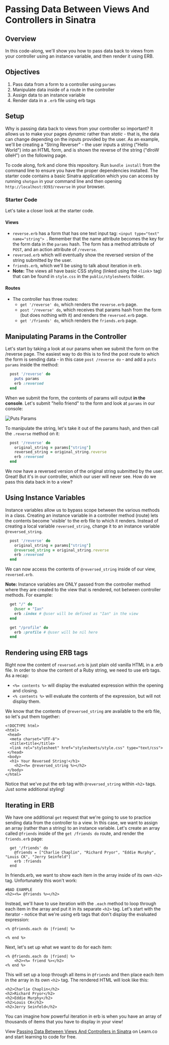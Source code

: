 # Passing Data Between Views And Controllers in Sinatra


## Overview

In this code-along, we'll show you how to pass data back to views from your controller using an instance variable, and then render it using ERB.

## Objectives

1. Pass data from a form to a controller using `params`
2. Manipulate data inside of a route in the controller
3. Assign data to an instance variable
4. Render data in a `.erb` file using erb tags

## Setup

Why is passing data back to views from your controller so important? It allows us to make your pages *dynamic* rather than *static* - that is, the data can change depending on the inputs provided by the user. As an example, we'll be creating a "String Reverser" - the user inputs a string ("Hello World") into an HTML form, and is shown the reverse of the string ("dlroW olleH") on the following page.

To code along, fork and clone this repository. Run `bundle install` from the command line to ensure you have the proper dependencies installed. The starter code contains a basic Sinatra application which you can access by running `shotgun` in your command line and then opening `http://localhost:9393/reverse` in your browser.

### Starter Code

Let's take a closer look at the starter code.

#### Views
+ `reverse.erb` has a form that has one text input tag: `<input type="text" name="string"> `. Remember that the name attribute becomes the key for the form data in the `params` hash. The form has a method attribute of `POST`, and an action attribute of `/reverse`.
+ `reversed.erb` which will eventually show the reversed version of the string submitted by the user.
+ `friends.erb`, which we'll be using to talk about iteration in erb.
+ **Note:** The views all have basic CSS styling (linked using the `<link`> tag) that can be found in `style.css` in the `public/stylesheets` folder.

#### Routes
+ The controller has three routes:
	+  `get '/reverse' do`, which renders the `reverse.erb` page.
	+  `post '/reverse' do`, which receives that 	params hash from the form (but does nothing with it) and renders the `reversed.erb` page.
	+  `get '/friends' do`, which renders the `friends.erb` page.


## Manipulating Params in the Controller

Let's start by taking a look at our params when we submit the form on the /reverse page. The easiest way to do this is to find the post route to which the form is sending data - in this case `post /reverse do` - and add a `puts params` inside the method:

```ruby
  post '/reverse' do
    puts params
    erb :reversed
  end
```
 When we submit the form, the contents of params will output **in the console**. Let's submit "hello friend" to the form and look at `params` in our console:

![Puts Params](https://s3.amazonaws.com/learn-verified/puts-params.png)


To manipulate the string, let's take it out of the params hash, and then call the `.reverse` method on it:
```ruby
  post '/reverse' do
    original_string = params["string"]
    reversed_string = original_string.reverse
    erb :reversed
  end
```
We now have a reversed version of the original string submitted by the user. Great! But it's in our controller, which our user will never see. How do we pass this data back in to a view?

## Using Instance Variables

Instance variables allow us to bypass scope between the various methods in a class. Creating an instance variable in a controller method (route) lets the contents become 'visible' to the erb file to which it renders. Instead of creating a local variable `reversed_string`, change it to an instance variable `@reversed_string`.

```ruby
  post '/reverse' do
    original_string = params["string"]
    @reversed_string = original_string.reverse
    erb :reversed
  end
```
We can now access the contents of `@reversed_string` inside of our view, `reversed.erb`.

**Note:** Instance variables are ONLY passed from the controller method where they are created to the view that is rendered, not between controller methods. For example:

```ruby
  get "/" do
    @user = "Ian"
    erb :index # @user will be defined as "Ian" in the view
  end

  get "/profile" do
    erb :profile # @user will be nil here
  end
```

## Rendering using ERB tags

Right now the content of `reversed.erb` is just plain old vanilla HTML in a .erb file. In order to show the content of a Ruby string, we need to use erb tags. As a recap:

+ `<%= contents %>` will display the evaluated expression within the opening and closing.
+ `<% contents %>` will evaluate the contents of the expression, but will not display them.

We know that the contents of `@reversed_string` are available to the erb file, so let's put them together:

```
<!DOCTYPE html>
<html>
 <head>
  <meta charset="UTF-8">
  <title>title</title>
  <link rel="stylesheet" href="stylesheets/style.css" type="text/css">
 </head>
 <body>
  <h1> Your Reversed String!</h1>
  	<h2><%= @reversed_string %></h2>
 </body>
</html>
```
Notice that we've put the erb tag with `@reversed_string` within `<h2>` tags. Just some additional styling!

## Iterating in ERB

We have one additional `get` request that we're going to use to practice sending data from the controller to a view. In this case, we want to assign an array (rather than a string) to an instance variable. Let's create an array called `@friends` inside of the `get /friends do` route, and render the `friends.erb` page:

```
  get '/friends' do
    @friends = ["Charlie Chaplin", "Richard Pryor", "Eddie Murphy", "Louis CK", "Jerry Seinfeld"]
    erb :friends
  end
```
In friends.erb, we want to show each item in the array inside of its own `<h2>` tag. Unfortunately this won't work:

```
#BAD EXAMPLE
<h2><%= @friends %></h2>
```

Instead, we'll have to use iteration with the `.each` method to loop through each item in the array and put it in its separate `<h2>` tag. Let's start with the iterator - notice that we're using erb tags that don't display the evaluated expression:

```
<% @friends.each do |friend| %>

<% end %>
```

Next, let's set up what we want to do for each item:

```
<% @friends.each do |friend| %>
	<h2><%= friend %></h2>
<% end %>
```

This will set up a loop through all items in `@friends` and then place each item in the array in its own `<h2>` tag. The rendered HTML will look like this:

```
<h2>Charlie Chaplin</h2>
<h2>Richard Pryor</h2>
<h2>Eddie Murphy</h2>
<h2>Louis CK</h2>
<h2>Jerry Seinfeld</h2>
```
You can imagine how powerful iteration in erb is when you have an array of thousands of items that you have to display in your view!

<p data-visibility='hidden'>View <a href='https://learn.co/lessons/sinatra-view-and-controller-readme-walkthrough' title='Passing Data Between Views And Controllers in Sinatra'>Passing Data Between Views And Controllers in Sinatra</a> on Learn.co and start learning to code for free.</p>
